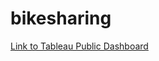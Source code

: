 # bikesharing

[Link to Tableau Public Dashboard](https://public.tableau.com/views/Challenge_14_16270943511530/CitiBikeStory?:language=en-US&publish=yes&:display_count=n&:origin=viz_share_link)
